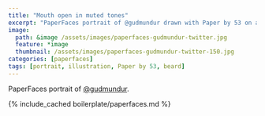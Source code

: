 ```yaml
---
title: "Mouth open in muted tones"
excerpt: "PaperFaces portrait of @gudmundur drawn with Paper by 53 on an iPad."
image: 
  path: &image /assets/images/paperfaces-gudmundur-twitter.jpg 
  feature: *image
  thumbnail: /assets/images/paperfaces-gudmundur-twitter-150.jpg
categories: [paperfaces]
tags: [portrait, illustration, Paper by 53, beard]
---
```


PaperFaces portrait of [@gudmundur](https://twitter.com/gudmundur).

{% include_cached boilerplate/paperfaces.md %}
